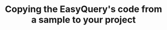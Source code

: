 ---
title: Copying the EasyQuery's code from a sample to your project
slug: getting-started/from-sample-to-your-own-project/copying-the-easyquerys-code-from-sample-to-your-project
---